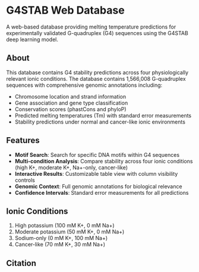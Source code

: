 # G4STAB Web Database

A web-based database providing melting temperature predictions for experimentally validated G-quadruplex (G4) sequences using the G4STAB deep learning model.

## About

This database contains G4 stability predictions across four physiologically relevant ionic conditions. The database contains 1,566,008 G-quadruplex sequences with comprehensive genomic annotations including:

- Chromosome location and strand information
- Gene association and gene type classification  
- Conservation scores (phastCons and phyloP)
- Predicted melting temperatures (Tm) with standard error measurements
- Stability predictions under normal and cancer-like ionic environments

## Features

- **Motif Search**: Search for specific DNA motifs within G4 sequences
- **Multi-condition Analysis**: Compare stability across four ionic conditions (high K+, moderate K+, Na+-only, cancer-like)
- **Interactive Results**: Customizable table view with column visibility controls
- **Genomic Context**: Full genomic annotations for biological relevance
- **Confidence Intervals**: Standard error measurements for all predictions

## Ionic Conditions

1. High potassium (100 mM K+, 0 mM Na+)
2. Moderate potassium (50 mM K+, 0 mM Na+) 
3. Sodium-only (0 mM K+, 100 mM Na+)
4. Cancer-like (70 mM K+, 30 mM Na+)

## Citation
